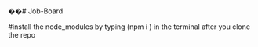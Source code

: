 ��#   J o b - B o a r d 

#install the node_modules by typing (npm i ) in the terminal after you clone the repo
 
 
